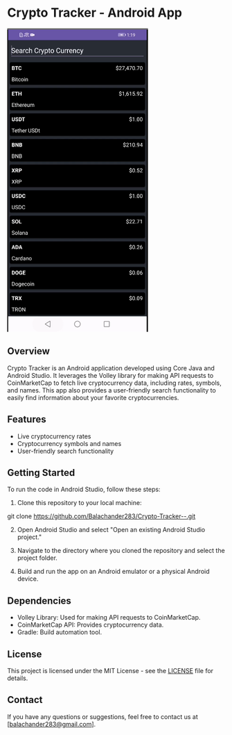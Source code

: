 # Crypto Tracker - Android App

![Crypto Tracker App Screenshot](https://github.com/Balachander283/Crypto-Tracker--/blob/master/Screenshot%20(150).png)

## Overview

Crypto Tracker is an Android application developed using Core Java and Android Studio. It leverages the Volley library for making API requests to CoinMarketCap to fetch live cryptocurrency data, including rates, symbols, and names. This app also provides a user-friendly search functionality to easily find information about your favorite cryptocurrencies.

## Features

- Live cryptocurrency rates
- Cryptocurrency symbols and names
- User-friendly search functionality

## Getting Started

To run the code in Android Studio, follow these steps:

1. Clone this repository to your local machine:

git clone https://github.com/Balachander283/Crypto-Tracker--.git

2. Open Android Studio and select "Open an existing Android Studio project."

3. Navigate to the directory where you cloned the repository and select the project folder.

4. Build and run the app on an Android emulator or a physical Android device.

## Dependencies

- Volley Library: Used for making API requests to CoinMarketCap.
- CoinMarketCap API: Provides cryptocurrency data.
- Gradle: Build automation tool.

## License

This project is licensed under the MIT License - see the [LICENSE](LICENSE) file for details.

## Contact

If you have any questions or suggestions, feel free to contact us at [balachander283@gmail.com].
